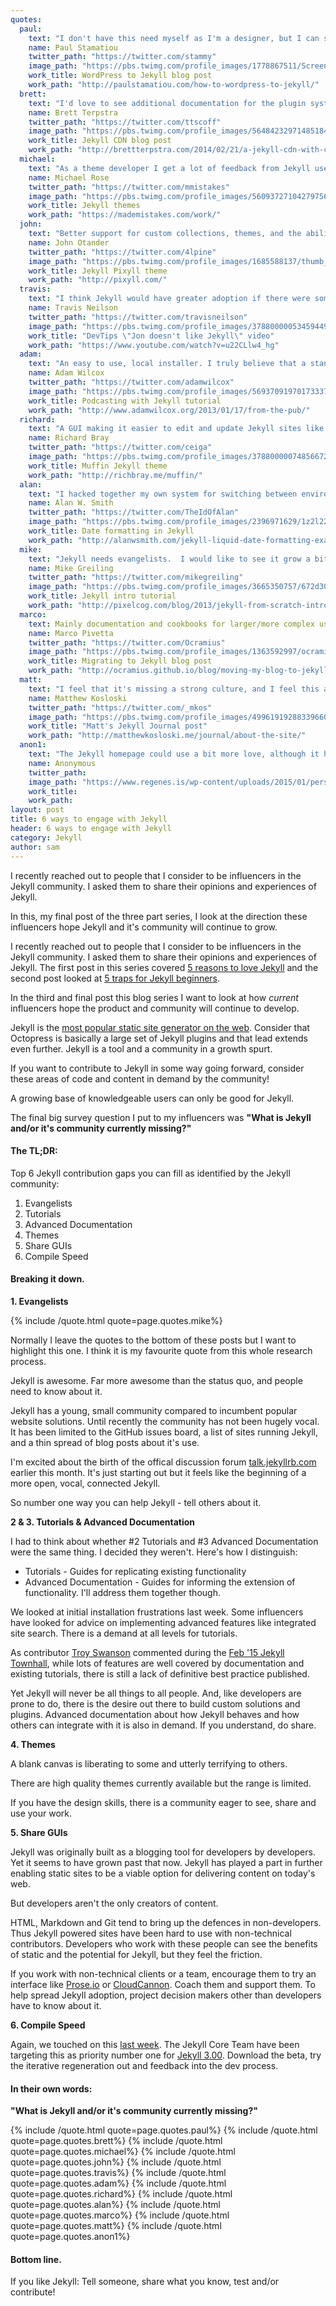 ```yaml
---
quotes:
  paul:
    text: "I don't have this need myself as I'm a designer, but I can see the need for more and better designed Jekyll themes. The majority I've seen are made by engineers so they are not quite super slick on the design side yet. ;-)"
    name: Paul Stamatiou
    twitter_path: "https://twitter.com/stammy"
    image_path: "https://pbs.twimg.com/profile_images/1778867511/Screen_Shot_2012-01-24_at_2.03.52_PM_400x400.png"
    work_title: WordPress to Jekyll blog post
    work_path: "http://paulstamatiou.com/how-to-wordpress-to-jekyll/"
  brett:
    text: "I'd love to see additional documentation for the plugin system. The basics are well documented these days, but it still takes a lot of digging to figure out how to do anything unexpected."
    name: Brett Terpstra
    twitter_path: "https://twitter.com/ttscoff"
    image_path: "https://pbs.twimg.com/profile_images/564842329714851840/qqDLuEwd_400x400.jpeg"
    work_title: Jekyll CDN blog post
    work_path: "http://brettterpstra.com/2014/02/21/a-jekyll-cdn-with-cloudfront/"
  michael:
    text: "As a theme developer I get a lot of feedback from Jekyll users. The ones I hear from the most are generally non-devs who gravitate to Jekyll because of the free hosting GitHub Pages provides. From their comments there definitely is a void to fill in providing a service that makes working with Jekyll easier. Whether that's something like prose.io, a GUI wrapper for those who fear the CLI, or just making it easier to get it installed and running on their system. As far as features for Jekyll it seems to be moving in the right direction with 3.0. I have a fairly large Jekyll site and it takes forever to build, so anything to improve performance there has my vote. With the incremental rebuild stuff the Jekyll core team is working on hopefully that will be a non-issue."
    name: Michael Rose
    twitter_path: "https://twitter.com/mmistakes"
    image_path: "https://pbs.twimg.com/profile_images/560937271042797568/m5VndD_B.jpeg"
    work_title: Jekyll themes
    work_path: "https://mademistakes.com/work/"
  john:
    text: "Better support for custom collections, themes, and the ability to potentially switch out themes on the fly. It would be ideal if there were an easier way to ship with plugin support (Github pages doesn't support it)."
    name: John Otander
    twitter_path: "https://twitter.com/4lpine"
    image_path: "https://pbs.twimg.com/profile_images/1685588137/thumb_400x400.jpg"
    work_title: Jekyll Pixyll theme
    work_path: "http://pixyll.com/"
  travis:
    text: "I think Jekyll would have greater adoption if there were some app that would handle the config and compile. I answer a lot of questions all day about how to do this or that. Mostly just getting started. A lot of questions about getting it running on windows. It's hard to dev a Jekyll site for someone else. They just want a blog. There is prose.io, but it has its ... hang ups."
    name: Travis Neilson
    twitter_path: "https://twitter.com/travisneilson"
    image_path: "https://pbs.twimg.com/profile_images/378800000534594497/ff6e59ec85e5f439931a13a11e7e5212_400x400.jpeg"
    work_title: "DevTips \"Jon doesn't like Jekyll\" video"
    work_path: "https://www.youtube.com/watch?v=u22CLlw4_hg"
  adam:
    text: "An easy to use, local installer. I truly believe that a standalone installer for Jekyll is needed to open it out to people unable to find their way through installing and managing gems just to get up and running. There is Omnibus Jekyll, a standalone installer for Jekyll and dependencies, but work on that is slow and not currently the main focus of the Jekyll developers."
    name: Adam Wilcox
    twitter_path: "https://twitter.com/adamwilcox"
    image_path: "https://pbs.twimg.com/profile_images/569370919701733376/SZzuCEB-_400x400.jpeg"
    work_title: Podcasting with Jekyll tutorial
    work_path: "http://www.adamwilcox.org/2013/01/17/from-the-pub/"
  richard:
    text: "A GUI making it easier to edit and update Jekyll sites like Wordpress, or Tumblr. Possibly a Nodejs version."
    name: Richard Bray
    twitter_path: "https://twitter.com/ceiga"
    image_path: "https://pbs.twimg.com/profile_images/378800000748566726/83e335bc62829792ef3fa876463bb7e3_400x400.jpeg"
    work_title: Muffin Jekyll theme
    work_path: "http://richbray.me/muffin/"
  alan:
    text: "I hacked together my own system for switching between environments: Dev - for testing HTML/JS/CSS changes; Drafts - to speed up jekyll builds for previewing content; and Prod - what I build locally that gets deployed to the site. For a while, I setup an external image directory so that images weren't under the main tree. I don't do that anymore and am not sure it's needed."
    name: Alan W. Smith
    twitter_path: "https://twitter.com/TheIdOfAlan"
    image_path: "https://pbs.twimg.com/profile_images/2396971629/1z2l22mqcpqvhlv3hs9t_400x400.jpeg"
    work_title: Date formatting in Jekyll
    work_path: "http://alanwsmith.com/jekyll-liquid-date-formatting-examples"
  mike:
    text: "Jekyll needs evangelists.  I would like to see it grow a bit outside of its niche and reach more mainstream support, though given its learning curve I realize the mainstream appeal may have a ceiling. I for one am sick of clients handing me a bloated Wordpress installation to maintain when all they are using it for are few static web pages and a layout template.  The number of server resources and maintenance headaches that could be avoided is staggering."
    name: Mike Greiling
    twitter_path: "https://twitter.com/mikegreiling"
    image_path: "https://pbs.twimg.com/profile_images/3665350757/672d30f885ed73aa4e1d7d8d87289649_400x400.png"
    work_title: Jekyll intro tutorial
    work_path: "http://pixelcog.com/blog/2013/jekyll-from-scratch-introduction/"
  marco:
    text: Mainly documentation and cookbooks for larger/more complex use-cases (reporting/crawling/data sources/etc)
    name: Marco Pivetta
    twitter_path: "https://twitter.com/Ocramius"
    image_path: "https://pbs.twimg.com/profile_images/1363592997/ocramius-aethril-marco-pivetta-1_400x400.png"
    work_title: Migrating to Jekyll blog post
    work_path: "http://ocramius.github.io/blog/moving-my-blog-to-jekyll/"
  matt:
    text: "I feel that it's missing a strong culture, and I feel this amazing technology is underrated."
    name: Matthew Kosloski
    twitter_path: "https://twitter.com/_mkos"
    image_path: "https://pbs.twimg.com/profile_images/499619192883396609/lAwfijv8_400x400.jpeg"
    work_title: "Matt's Jekyll Journal post"
    work_path: "http://matthewkosloski.me/journal/about-the-site/"
  anon1:
    text: "The Jekyll homepage could use a bit more love, although it has been getting better (better instructions, more comprehensive). It is still not always clear why Jekyll works certain ways, or how to do things that aren't the exact things described on jekyllrb.com. I imagine that there is a lot of more advanced functionality that I don't use because the tutorials just aren't there yet, or they're written for a more advanced developer audience (I am definitely at the less technical of the developer spectrum)."
    name: Anonymous
    twitter_path:
    image_path: "https://www.regenes.is/wp-content/uploads/2015/01/person-placeholder-400x400.png"
    work_title:
    work_path:
layout: post
title: 6 ways to engage with Jekyll
header: 6 ways to engage with Jekyll
category: Jekyll
author: sam
---
```

I recently reached out to people that I consider to be influencers in the Jekyll community. I asked them to share their opinions and experiences of Jekyll.

In this, my final post of the three part series, I look at the direction these influencers hope Jekyll and it's community will continue to grow.

<!-- excerpt stop -->

I recently reached out to people that I consider to be influencers in the Jekyll community. I asked them to share their opinions and experiences of Jekyll. The first post in this series covered [5 reasons to love Jekyll](http://cloudcannon.com/jekyll/2015/03/04/5-reasons-you-should-use-jekyll.html) and the second post looked at [5 traps for Jekyll beginners](http://cloudcannon.com/jekyll/2015/03/13/5-common-jekyll-traps.html).

In the third and final post this blog series I want to look at how _current_ influencers hope the product and community will continue to develop.

Jekyll is the [most popular static site generator on the web](https://www.staticgen.com/). Consider that Octopress is basically a large set of Jekyll plugins and that lead extends even further. Jekyll is a tool and a community in a growth spurt.

If you want to contribute to Jekyll in some way going forward, consider these areas of code and content in demand by the community!

A growing base of knowledgeable users can only be good for Jekyll.

The final big survey question I put to my influencers was **&quot;What is Jekyll and/or it&#39;s community currently missing?&quot;**

#### The TL;DR:

Top 6 Jekyll contribution gaps you can fill as identified by the Jekyll community:

1.  Evangelists
2.  Tutorials
3.  Advanced Documentation
4.  Themes
5.  Share GUIs
6.  Compile Speed

#### Breaking it down.

**1.  Evangelists**

{% include /quote.html quote=page.quotes.mike%}

Normally I leave the quotes to the bottom of these posts but I want to highlight this one. I think it is my favourite quote from this whole research process. 

Jekyll is awesome. Far more awesome than the status quo, and people need to know about it.

Jekyll has a young, small community compared to incumbent popular website solutions. Until recently the community has not been hugely vocal. It has been limited to the GitHub issues board, a list of sites running Jekyll, and a thin spread of blog posts about it&#39;s use.

I&#39;m excited about the birth of the offical discussion forum [talk.jekyllrb.com](https://talk.jekyllrb.com/) earlier this month. It&#39;s just starting out but it feels like the beginning of a more open, vocal, connected Jekyll.

So number one way you can help Jekyll - tell others about it.

**2 &amp; 3. Tutorials &amp; Advanced Documentation**

I had to think about whether #2 Tutorials and #3 Advanced Documentation were the same thing. I decided they weren&#39;t. Here&#39;s how I distinguish:

*   Tutorials - Guides for replicating existing functionality
*   Advanced Documentation - Guides for informing the extension of functionality. I&#39;ll address them together though.

We looked at initial installation frustrations last week. Some influencers have looked for advice on implementing advanced features like integrated site search. There is a demand at all levels for tutorials.

As contributor [Troy Swanson](https://twitter.com/gerphimum/) commented during the [Feb '15 Jekyll Townhall](https://www.youtube.com/watch?v=sRCXRkUVAag), while lots of features are well covered by documentation and existing tutorials, there is still a lack of definitive best practice published.

Yet Jekyll will never be all things to all people. And, like developers are prone to do, there is the desire out there to build custom solutions and plugins. Advanced documentation about how Jekyll behaves and how others can integrate with it is also in demand. If you understand, do share.

**4.  Themes**

A blank canvas is liberating to some and utterly terrifying to others.

There are high quality themes currently available but the range is limited.

If you have the design skills, there is a community eager to see, share and use your work.

**5.  Share GUIs**

Jekyll was originally built as a blogging tool for developers by developers. Yet it seems to have grown past that now. Jekyll has played a part in further enabling static sites to be a viable option for delivering content on today&#39;s web.

But developers aren&#39;t the only creators of content.

HTML, Markdown and Git tend to bring up the defences in non-developers. Thus Jekyll powered sites have been hard to use with non-technical contributors. Developers who work with these people can see the benefits of static and the potential for Jekyll, but they feel the friction.

If you work with non-technical clients or a team, encourage them to try an interface like [Prose.io](http://prose.io/) or [CloudCannon](https://www.youtube.com/watch?v=Fjd0V_pET5E). Coach them and support them. To help spread Jekyll adoption, project decision makers other than developers have to know about it.

**6.  Compile Speed**

Again, we touched on this [last week](http://cloudcannon.com/jekyll/2015/03/13/5-common-jekyll-traps.html). The Jekyll Core Team have been targeting this as priority number one for [Jekyll 3.00](http://jekyllrb.com/news/2015/01/24/jekyll-3-0-0-beta1-released/). Download the beta, try the iterative regeneration out and feedback into the dev process.

#### In their own words:

**&quot;What is Jekyll and/or it&#39;s community currently missing?&quot;**

{% include /quote.html quote=page.quotes.paul%}
{% include /quote.html quote=page.quotes.brett%}
{% include /quote.html quote=page.quotes.michael%}
{% include /quote.html quote=page.quotes.john%}
{% include /quote.html quote=page.quotes.travis%}
{% include /quote.html quote=page.quotes.adam%}
{% include /quote.html quote=page.quotes.richard%}
{% include /quote.html quote=page.quotes.alan%}
{% include /quote.html quote=page.quotes.marco%}
{% include /quote.html quote=page.quotes.matt%}
{% include /quote.html quote=page.quotes.anon1%}

#### Bottom line.

If you like Jekyll: Tell someone, share what you know, test and/or contribute!
